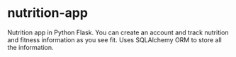 # nutrition-app
Nutrition app in Python Flask.
You can create an account and track nutrition and fitness information as you see fit. 
Uses SQLAlchemy ORM to store all the information. 
